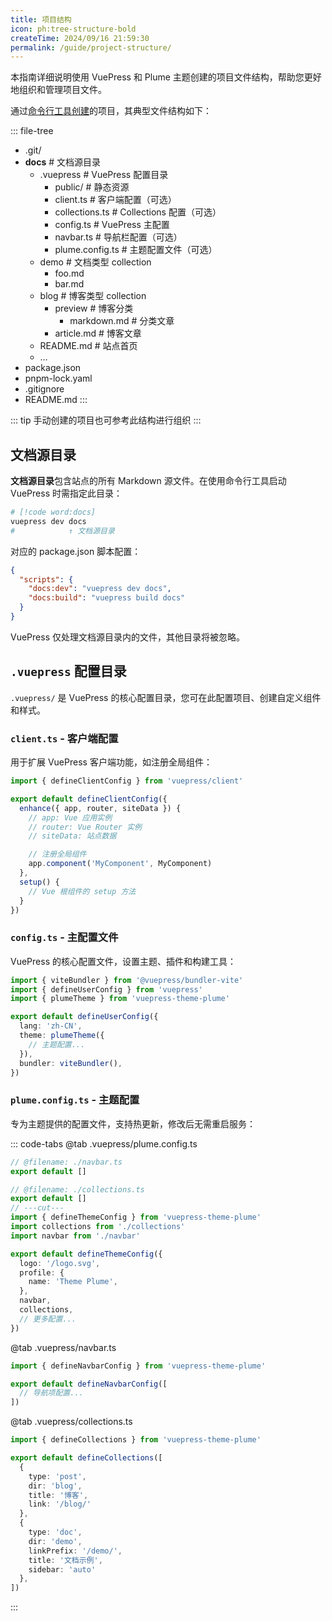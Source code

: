 ```yaml
---
title: 项目结构
icon: ph:tree-structure-bold
createTime: 2024/09/16 21:59:30
permalink: /guide/project-structure/
---
```


本指南详细说明使用 VuePress 和 Plume 主题创建的项目文件结构，帮助您更好地组织和管理项目文件。

通过[命令行工具创建](./usage.md#命令行安装)的项目，其典型文件结构如下：

::: file-tree

- .git/
- **docs** \# 文档源目录
  - .vuepress  \# VuePress 配置目录
    - public/ \# 静态资源
    - client.ts \# 客户端配置（可选）
    - collections.ts \# Collections 配置（可选）
    - config.ts \# VuePress 主配置
    - navbar.ts \# 导航栏配置（可选）
    - plume.config.ts \# 主题配置文件（可选）
  - demo \# 文档类型 collection
    - foo.md
    - bar.md
  - blog \# 博客类型 collection
    - preview \# 博客分类
      - markdown.md \# 分类文章
    - article.md \# 博客文章
  - README.md \# 站点首页
  - …
- package.json
- pnpm-lock.yaml
- .gitignore
- README.md
:::

::: tip 手动创建的项目也可参考此结构进行组织
:::

## 文档源目录

**文档源目录**包含站点的所有 Markdown 源文件。在使用命令行工具启动 VuePress 时需指定此目录：

```sh
# [!code word:docs]
vuepress dev docs
#            ↑ 文档源目录
```

对应的 package.json 脚本配置：

```json title="package.json"
{
  "scripts": {
    "docs:dev": "vuepress dev docs",
    "docs:build": "vuepress build docs"
  }
}
```

VuePress 仅处理文档源目录内的文件，其他目录将被忽略。

## `.vuepress` 配置目录

`.vuepress/` 是 VuePress 的核心配置目录，您可在此配置项目、创建自定义组件和样式。

### `client.ts` - 客户端配置

用于扩展 VuePress 客户端功能，如注册全局组件：

```ts title=".vuepress/client.ts"
import { defineClientConfig } from 'vuepress/client'

export default defineClientConfig({
  enhance({ app, router, siteData }) {
    // app: Vue 应用实例
    // router: Vue Router 实例
    // siteData: 站点数据

    // 注册全局组件
    app.component('MyComponent', MyComponent)
  },
  setup() {
    // Vue 根组件的 setup 方法
  }
})
```

### `config.ts` - 主配置文件

VuePress 的核心配置文件，设置主题、插件和构建工具：

```ts title=".vuepress/config.ts" twoslash
import { viteBundler } from '@vuepress/bundler-vite'
import { defineUserConfig } from 'vuepress'
import { plumeTheme } from 'vuepress-theme-plume'

export default defineUserConfig({
  lang: 'zh-CN',
  theme: plumeTheme({
    // 主题配置...
  }),
  bundler: viteBundler(),
})
```

### `plume.config.ts` - 主题配置

专为主题提供的配置文件，支持热更新，修改后无需重启服务：

::: code-tabs
@tab .vuepress/plume.config.ts

```ts twoslash
// @filename: ./navbar.ts
export default []

// @filename: ./collections.ts
export default []
// ---cut---
import { defineThemeConfig } from 'vuepress-theme-plume'
import collections from './collections'
import navbar from './navbar'

export default defineThemeConfig({
  logo: '/logo.svg',
  profile: {
    name: 'Theme Plume',
  },
  navbar,
  collections,
  // 更多配置...
})
```

@tab .vuepress/navbar.ts

```ts twoslash
import { defineNavbarConfig } from 'vuepress-theme-plume'

export default defineNavbarConfig([
  // 导航项配置...
])
```

@tab .vuepress/collections.ts

```ts twoslash
import { defineCollections } from 'vuepress-theme-plume'

export default defineCollections([
  {
    type: 'post',
    dir: 'blog',
    title: '博客',
    link: '/blog/'
  },
  {
    type: 'doc',
    dir: 'demo',
    linkPrefix: '/demo/',
    title: '文档示例',
    sidebar: 'auto'
  },
])
```

:::
